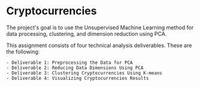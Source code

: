# Cryptocurrencies

The project's goal is to use the Unsupervised Machine Learning method for data processing, clustering, and dimension reduction using PCA.

This assignment consists of four technical analysis deliverables. These are the following:

    - Deliverable 1: Preprocessing the Data for PCA
    - Deliverable 2: Reducing Data Dimensions Using PCA
    - Deliverable 3: Clustering Cryptocurrencies Using K-means
    - Deliverable 4: Visualizing Cryptocurrencies Results